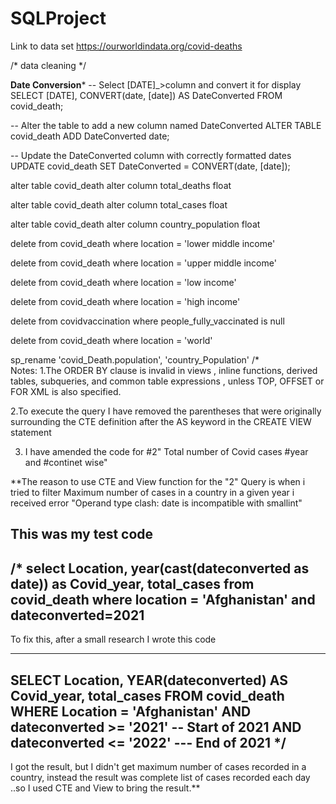 # SQLProject
Link to data set https://ourworldindata.org/covid-deaths

/* data cleaning */

******Date Conversion*******
-- Select [DATE]_>column and convert it for display
SELECT [DATE], CONVERT(date, [date]) AS DateConverted
FROM covid_death;

-- Alter the table to add a new column named DateConverted
ALTER TABLE covid_death
ADD DateConverted date;

-- Update the DateConverted column with correctly formatted dates
UPDATE covid_death
SET DateConverted = CONVERT(date, [date]);

alter table covid_death
alter column total_deaths float

alter table covid_death
alter column total_cases float

alter table covid_death
alter column country_population float

delete from covid_death
where location = 'lower middle income'

delete from covid_death
where location = 'upper middle income'

delete from covid_death
where location = 'low income'

delete from covid_death
where location = 'high income'

delete from covidvaccination
where people_fully_vaccinated is null

delete from covid_death
where location = 'world'

sp_rename 'covid_Death.population', 'country_Population' 
/*    
Notes:
1.The ORDER BY clause is invalid in views
, inline functions, derived tables, subqueries, and common table expressions
, unless TOP, OFFSET or FOR XML is also specified.

2.To execute the query I have removed the parentheses that were originally surrounding the CTE definition 
after the AS keyword in the CREATE VIEW statement

3. I have amended the code for
      #2" Total number of Covid cases #year and #continet wise"

**The reason to use CTE and View function for the "2" Query is when i tried to filter Maximum number of cases in a country in a given year i received
 error "Operand type clash: date is incompatible with smallint"

This was my test code
----------------------------
/* select Location, year(cast(dateconverted as date)) as Covid_year, total_cases from covid_death
where location = 'Afghanistan' and dateconverted=2021
-----------------------------
To fix this, after a small research I wrote this code 

------------------------------
SELECT Location, YEAR(dateconverted) AS Covid_year, total_cases
FROM covid_death
WHERE Location = 'Afghanistan'
  AND dateconverted >= '2021'  -- Start of 2021
  AND dateconverted <= '2022' --- End of 2021 */
----------------------------

I got the result, but I didn't get maximum number of cases recorded in a country, 
    instead the result was complete list of cases recorded each day ..so I used CTE and View to bring the result.**

